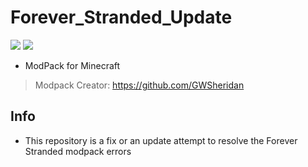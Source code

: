 # Forever_Stranded_Update
![](http://img.shields.io/badge/status-In_Progress-gren.png) ![](http://img.shields.io/badge/version-null-gren.png)
* ModPack for Minecraft
>Modpack Creator: https://github.com/GWSheridan

## Info
* This repository is a fix or an update attempt to resolve the Forever Stranded modpack errors
